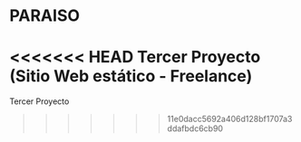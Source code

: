 # PARAISO
<<<<<<< HEAD
Tercer Proyecto (Sitio Web estático - Freelance)
=======
Tercer Proyecto
>>>>>>> 11e0dacc5692a406d128bf1707a3ddafbdc6cb90
